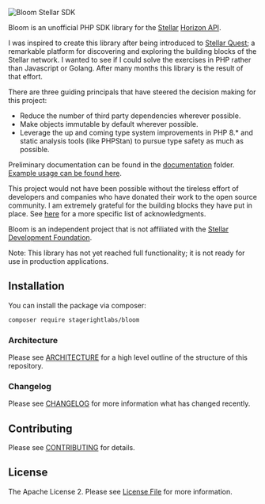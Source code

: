 ![Bloom Stellar SDK](https://banners.beyondco.de/Bloom.png?theme=light&packageManager=composer+require&packageName=stagerightlabs%2Fbloom&pattern=graphPaper&style=style_1&description=An+unofficial+Stellar+Horizon+SDK&md=1&showWatermark=1&fontSize=100px&images=beaker)

Bloom is an unofficial PHP SDK library for the [Stellar](https://stellar.org/) [Horizon API](https://developers.stellar.org/docs/).

I was inspired to create this library after being introduced to [Stellar Quest](https://quest.stellar.org/); a remarkable platform for discovering and exploring the building blocks of the Stellar network. I wanted to see if I could solve the exercises in PHP rather than Javascript or Golang. After many months this library is the result of that effort.

There are three guiding principals that have steered the decision making for this project:

- Reduce the number of third party dependencies wherever possible.
- Make objects immutable by default wherever possible.
- Leverage the up and coming type system improvements in PHP 8.* and static analysis tools (like PHPStan) to pursue type safety as much as possible.

Preliminary documentation can be found in the [documentation](docs/) folder. [Example usage can be found here](https://github.com/stagerightlabs/bloom-examples/).

This project would not have been possible without the tireless effort of developers and companies who have donated their work to the open source community. I am extremely grateful for the building blocks they have put in place. See [here](docs/thanks.md) for a more specific list of acknowledgments.

Bloom is an independent project that is not affiliated with the [Stellar Development Foundation](https://www.stellar.org/foundation).

Note: This library has not yet reached full functionality; it is not ready for use in production applications.

## Installation

You can install the package via composer:

```bash
composer require stagerightlabs/bloom
```

### Architecture

Please see [ARCHITECTURE](ARCHITECTURE.md) for a high level outline of the structure of this repository.

### Changelog

Please see [CHANGELOG](CHANGELOG.md) for more information what has changed recently.

## Contributing

Please see [CONTRIBUTING](CONTRIBUTING.md) for details.

## License

The Apache License 2. Please see [License File](LICENSE.md) for more information.
